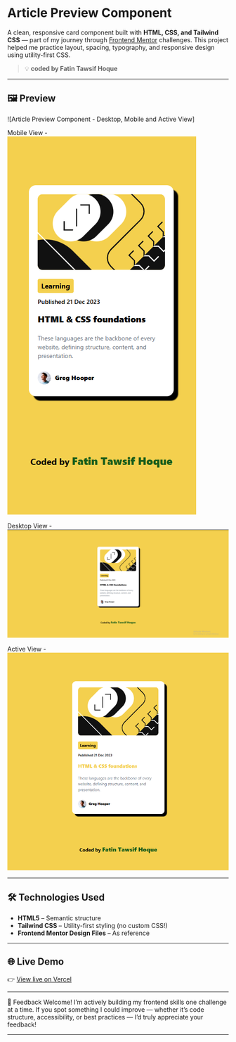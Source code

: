# Article Preview Component

A clean, responsive card component built with **HTML, CSS, and Tailwind CSS** — part of my journey through [Frontend Mentor](https://www.frontendmentor.io) challenges. This project helped me practice layout, spacing, typography, and responsive design using utility-first CSS.

> 💡 **coded by Fatin Tawsif Hoque**

---

## 🖼️ Preview

![Article Preview Component - Desktop, Mobile and Active View]

Mobile View - ![mobile](mobile.png)

Desktop View - ![desktop](desktop.png)

Active View - ![active](active.png)

---

## 🛠️ Technologies Used

- **HTML5** – Semantic structure  
- **Tailwind CSS** – Utility-first styling (no custom CSS!)   
- **Frontend Mentor Design Files** – As reference

---

## 🌐 Live Demo

👉 [View live on Vercel]()  

---

🙌 Feedback Welcome!
I’m actively building my frontend skills one challenge at a time. If you spot something I could improve — whether it’s code structure, accessibility, or best practices — I’d truly appreciate your feedback!

---